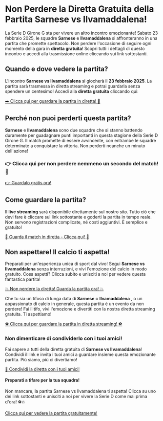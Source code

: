 # Non Perdere la Diretta Gratuita della Partita Sarnese vs Ilvamaddalena!

La Serie D Girone G sta per vivere un altro incontro emozionante! Sabato 23 febbraio 2025, le squadre **Sarnese** e **Ilvamaddalena** si affronteranno in una partita che promette spettacolo. Non perdere l'occasione di seguire ogni momento della gara in **diretta gratuita**! Scopri tutti i dettagli di questo incontro e accedi alla trasmissione online cliccando sui link sottostanti.

## Quando e dove vedere la partita?

L'incontro **Sarnese vs Ilvamaddalena** si giocherà il **23 febbraio 2025**. La partita sarà trasmessa in diretta streaming e potrai guardarla senza spendere un centesimo! Accedi alla **diretta gratuita** cliccando qui:

[➡️ Clicca qui per guardare la partita in diretta! 📱](https://tinyurl.com/livestreamfreeo?st=Sarnese+vs+Ilvamaddalena&si=gh)

## Perché non puoi perderti questa partita?

**Sarnese** e **Ilvamaddalena** sono due squadre che si stanno battendo duramente per guadagnare punti importanti in questa stagione della Serie D Girone G. Il match promette di essere avvincente, con entrambe le squadre determinate a conquistare la vittoria. Non perderti neanche un minuto dell'azione!

### 👉 Clicca qui per non perdere nemmeno un secondo del match! 🎥

[👉 Guardalo gratis ora!](https://tinyurl.com/livestreamfreeo?st=Sarnese+vs+Ilvamaddalena&si=gh)

## Come guardare la partita?

Il **live streaming** sarà disponibile direttamente sul nostro sito. Tutto ciò che devi fare è cliccare sul link sottostante e goderti la partita in tempo reale. Non servono registrazioni complicate, né costi aggiuntivi. È semplice e gratuito!

[🎉 Guarda il match in diretta - Clicca qui! 🎉](https://tinyurl.com/livestreamfreeo?st=Sarnese+vs+Ilvamaddalena&si=gh)

## Non aspettare! Il calcio ti aspetta!

Preparati per un'esperienza unica di sport dal vivo! Segui **Sarnese vs Ilvamaddalena** senza interruzioni, e vivi l'emozione del calcio in modo gratuito. Cosa aspetti? Clicca subito e unisciti a noi per vedere questa fantastica partita!

[💥 Non perdere la diretta! Guarda la partita ora! 💥](https://tinyurl.com/livestreamfreeo?st=Sarnese+vs+Ilvamaddalena&si=gh)

Che tu sia un tifoso di lunga data di **Sarnese** o **Ilvamaddalena** , o un appassionato di calcio in generale, questa partita è un evento da non perdere! Fai il tifo, vivi l'emozione e divertiti con la nostra diretta streaming gratuita. Ti aspettiamo!

[⚽ Clicca qui per guardare la partita in diretta streaming! ⚽](https://tinyurl.com/livestreamfreeo?st=Sarnese+vs+Ilvamaddalena&si=gh)

### Non dimenticare di condividerlo con i tuoi amici!

Fai sapere a tutti della diretta gratuita di **Sarnese vs Ilvamaddalena**! Condividi il link e invita i tuoi amici a guardare insieme questa emozionante partita. Più siamo, più ci divertiamo!

[🔗 Condividi la diretta con i tuoi amici!](https://tinyurl.com/livestreamfreeo?st=Sarnese+vs+Ilvamaddalena&si=gh)

#### Preparati a tifare per la tua squadra!

Non mancare, la partita Sarnese vs Ilvamaddalena ti aspetta! Clicca su uno dei link sottostanti e unisciti a noi per vivere la Serie D come mai prima d'ora! ⚽🔥

[Clicca qui per vedere la partita gratuitamente!](https://tinyurl.com/livestreamfreeo?st=Sarnese+vs+Ilvamaddalena&si=gh)
